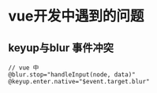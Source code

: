 # vue开发中遇到的问题

## keyup与blur 事件冲突
```
// vue 中
@blur.stop="handleInput(node, data)"
@keyup.enter.native="$event.target.blur"
```